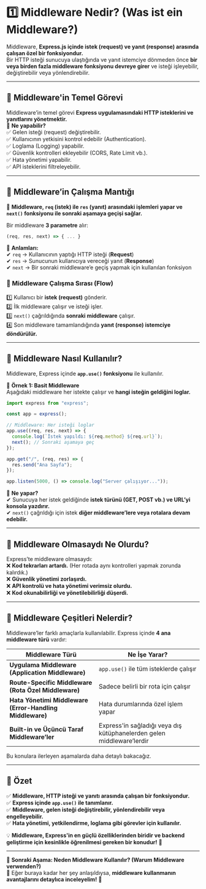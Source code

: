 # **1️⃣ Middleware Nedir? (Was ist ein Middleware?)**  

Middleware, **Express.js içinde istek (request) ve yanıt (response) arasında çalışan özel bir fonksiyondur.**  
Bir HTTP isteği sunucuya ulaştığında ve yanıt istemciye dönmeden önce **bir veya birden fazla middleware fonksiyonu devreye girer** ve isteği işleyebilir, değiştirebilir veya yönlendirebilir.  

---

## **📌 Middleware'in Temel Görevi**  
Middleware’in temel görevi **Express uygulamasındaki HTTP isteklerini ve yanıtlarını yönetmektir.**  
📌 **Ne yapabilir?**  
✅ Gelen isteği (request) değiştirebilir.  
✅ Kullanıcının yetkisini kontrol edebilir (Authentication).  
✅ Loglama (Logging) yapabilir.  
✅ Güvenlik kontrolleri ekleyebilir (CORS, Rate Limit vb.).  
✅ Hata yönetimi yapabilir.  
✅ API isteklerini filtreleyebilir.  

---

## **📌 Middleware’in Çalışma Mantığı**  

📢 **Middleware, `req` (istek) ile `res` (yanıt) arasındaki işlemleri yapar ve `next()` fonksiyonu ile sonraki aşamaya geçişi sağlar.**  

Bir middleware **3 parametre** alır:  
```js
(req, res, next) => { ... }
```
📌 **Anlamları:**  
✔ `req` → Kullanıcının yaptığı HTTP isteği (**Request**)  
✔ `res` → Sunucunun kullanıcıya vereceği yanıt (**Response**)  
✔ `next` → Bir sonraki middleware’e geçiş yapmak için kullanılan fonksiyon  

### **📌 Middleware Çalışma Sırası (Flow)**
1️⃣ Kullanıcı bir **istek (request)** gönderir.  
2️⃣ İlk middleware çalışır ve isteği işler.  
3️⃣ `next()` çağrıldığında **sonraki middleware** çalışır.  
4️⃣ Son middleware tamamlandığında **yanıt (response) istemciye döndürülür.**  

---

## **📌 Middleware Nasıl Kullanılır?**
Middleware, Express içinde **`app.use()` fonksiyonu** ile kullanılır.  

📢 **Örnek 1: Basit Middleware**  
Aşağıdaki middleware her istekte çalışır ve **hangi isteğin geldiğini loglar.**  

```js
import express from "express";

const app = express();

// Middleware: Her isteği loglar
app.use((req, res, next) => {
  console.log(`İstek yapıldı: ${req.method} ${req.url}`);
  next(); // Sonraki aşamaya geç
});

app.get("/", (req, res) => {
  res.send("Ana Sayfa");
});

app.listen(5000, () => console.log("Server çalışıyor..."));
```
📌 **Ne yapar?**  
✔ Sunucuya her istek geldiğinde **istek türünü (GET, POST vb.) ve URL’yi konsola yazdırır.**  
✔ `next()` çağrıldığı için istek **diğer middleware’lere veya rotalara devam edebilir.**  

---

## **📌 Middleware Olmasaydı Ne Olurdu?**
Express’te middleware olmasaydı:  
❌ **Kod tekrarları artardı.** (Her rotada aynı kontrolleri yapmak zorunda kalırdık.)  
❌ **Güvenlik yönetimi zorlaşırdı.**  
❌ **API kontrolü ve hata yönetimi verimsiz olurdu.**  
❌ **Kod okunabilirliği ve yönetilebilirliği düşerdi.**  

---

## **📌 Middleware Çeşitleri Nelerdir?**
Middleware’ler farklı amaçlarla kullanılabilir. Express içinde **4 ana middleware türü** vardır:  

| **Middleware Türü** | **Ne İşe Yarar?** |
|-----------------|----------------------|
| **Uygulama Middleware (Application Middleware)** | `app.use()` ile tüm isteklerde çalışır |
| **Route-Specific Middleware (Rota Özel Middleware)** | Sadece belirli bir rota için çalışır |
| **Hata Yönetimi Middleware (Error-Handling Middleware)** | Hata durumlarında özel işlem yapar |
| **Built-in ve Üçüncü Taraf Middleware’ler** | Express'in sağladığı veya dış kütüphanelerden gelen middleware’lerdir |

Bu konulara ilerleyen aşamalarda daha detaylı bakacağız.  

---

## **📌 Özet**
✅ **Middleware, HTTP isteği ve yanıtı arasında çalışan bir fonksiyondur.**  
✅ **Express içinde `app.use()` ile tanımlanır.**  
✅ **Middleware, gelen isteği değiştirebilir, yönlendirebilir veya engelleyebilir.**  
✅ **Hata yönetimi, yetkilendirme, loglama gibi görevler için kullanılır.**  

💡 **Middleware, Express'in en güçlü özelliklerinden biridir ve backend geliştirme için kesinlikle öğrenilmesi gereken bir konudur!** 🚀  

---  
📌 **Sonraki Aşama: Neden Middleware Kullanılır? (Warum Middleware verwenden?)**  
📢 Eğer buraya kadar her şey anlaşıldıysa, **middleware kullanmanın avantajlarını detaylıca inceleyelim!** 🚀